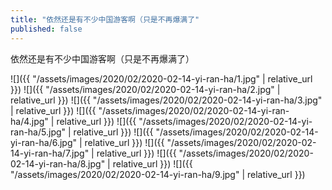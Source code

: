 ```yaml
---
title: "依然还是有不少中国游客啊（只是不再爆满了"
published: false
---
```

依然还是有不少中国游客啊（只是不再爆满了）



![]({{ "/assets/images/2020/02/2020-02-14-yi-ran-ha/1.jpg" | relative_url }})
![]({{ "/assets/images/2020/02/2020-02-14-yi-ran-ha/2.jpg" | relative_url }})
![]({{ "/assets/images/2020/02/2020-02-14-yi-ran-ha/3.jpg" | relative_url }})
![]({{ "/assets/images/2020/02/2020-02-14-yi-ran-ha/4.jpg" | relative_url }})
![]({{ "/assets/images/2020/02/2020-02-14-yi-ran-ha/5.jpg" | relative_url }})
![]({{ "/assets/images/2020/02/2020-02-14-yi-ran-ha/6.jpg" | relative_url }})
![]({{ "/assets/images/2020/02/2020-02-14-yi-ran-ha/7.jpg" | relative_url }})
![]({{ "/assets/images/2020/02/2020-02-14-yi-ran-ha/8.jpg" | relative_url }})
![]({{ "/assets/images/2020/02/2020-02-14-yi-ran-ha/9.jpg" | relative_url }})
